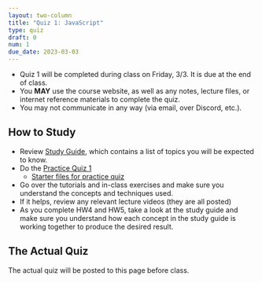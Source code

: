```yaml
---
layout: two-column
title: "Quiz 1: JavaScript"
type: quiz
draft: 0
num: 1
due_date: 2023-03-03
---
```


* Quiz 1 will be completed during class on Friday, 3/3. It is due at the end of class.
* You **MAY** use the course website, as well as any notes, lecture files, or internet reference materials to complete the quiz.
* You may not communicate in any way (via email, over Discord, etc.).

## How to Study

* Review <a href="https://docs.google.com/document/d/1v1JE_TZTISmL9NeXYEOzdqDnJYmCjKVxrxHJK7N5QP4/edit?usp=sharing" target="_blank">Study Guide</a>, which contains a list of topics you will be expected to know.
* Do the <a href="https://docs.google.com/document/d/1OP4HDSD6ob029bYwF6Js_4CZfmhYsoYu3egewsM1MrA/edit?usp=sharing" target="_blank">Practice Quiz 1</a>
    * <a href="../course-files/practice-quizzes/quiz01.zip" target="_blank">Starter files for practice quiz</a>
* Go over the tutorials and in-class exercises and make sure you understand the concepts and techniques used.
* If it helps, review any relevant lecture videos (they are all posted)
* As you complete HW4 and HW5, take a look at the study guide and make sure you understand how each concept in the study guide is working together to produce the desired result.


## The Actual Quiz
The actual quiz will be posted to this page before class.
     
